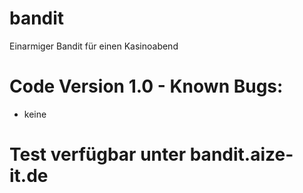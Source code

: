# bandit
Einarmiger Bandit für einen Kasinoabend

# Code Version 1.0 - Known Bugs:
- keine

# Test verfügbar unter bandit.aize-it.de
